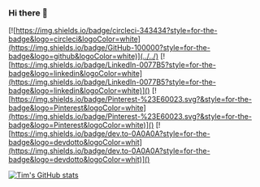 ### Hi there 👋
[![https://img.shields.io/badge/circleci-343434?style=for-the-badge&logo=circleci&logoColor=white](https://img.shields.io/badge/GitHub-100000?style=for-the-badge&logo=github&logoColor=white)](../../)
[![https://img.shields.io/badge/LinkedIn-0077B5?style=for-the-badge&logo=linkedin&logoColor=white](https://img.shields.io/badge/LinkedIn-0077B5?style=for-the-badge&logo=linkedin&logoColor=white)]()
[![https://img.shields.io/badge/Pinterest-%23E60023.svg?&style=for-the-badge&logo=Pinterest&logoColor=white](https://img.shields.io/badge/Pinterest-%23E60023.svg?&style=for-the-badge&logo=Pinterest&logoColor=white)]()
[![https://img.shields.io/badge/dev.to-0A0A0A?style=for-the-badge&logo=devdotto&logoColor=whit](https://img.shields.io/badge/dev.to-0A0A0A?style=for-the-badge&logo=devdotto&logoColor=whit)]()

[![Tim's GitHub stats](https://github-readme-stats.vercel.app/api?username=timoluxinne&show_icons=true&theme=github_dark)](https://github.com/anuraghazra/github-readme-stats)

<!--
**timoluxinne/timoluxinne** is a ✨ _special_ ✨ repository because its `README.md` (this file) appears on your GitHub profile.

Here are some ideas to get you started:

- 🔭 I’m currently working on ...
- 🌱 I’m currently learning ...
- 👯 I’m looking to collaborate on ...
- 🤔 I’m looking for help with ...
- 💬 Ask me about ...
- 📫 How to reach me: ...
- 😄 Pronouns: ...
- ⚡ Fun fact: ...
-->
